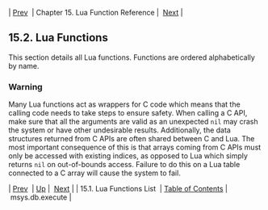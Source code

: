 | [Prev](lua.summary_table)  | Chapter 15. Lua Function Reference |  [Next](lua.ref.msys.db.execute.php) |

## 15.2. Lua Functions

This section details all Lua functions. Functions are ordered alphabetically by name.

### Warning

Many Lua functions act as wrappers for C code which means that the calling code needs to take steps to ensure safety. When calling a C API, make sure that all the arguments are valid as an unexpected `nil` may crash the system or have other undesirable results. Additionally, the data structures returned from C APIs are often shared between C and Lua. The most important consequence of this is that arrays coming from C APIs must only be accessed with existing indices, as opposed to Lua which simply returns `nil` on out-of-bounds access. Failure to do this on a Lua table connected to a C array will cause the system to fail.

| [Prev](lua.summary_table)  | [Up](lua.php) |  [Next](lua.ref.msys.db.execute.php) |
| 15.1. Lua Functions List  | [Table of Contents](index) |  msys.db.execute |
